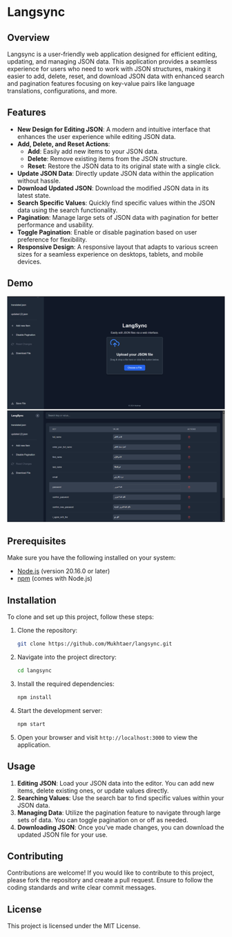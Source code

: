 # Langsync

## Overview

Langsync is a user-friendly web application designed for efficient editing, updating, and managing JSON data. This application provides a seamless experience for users who need to work with JSON structures, making it easier to add, delete, reset, and download JSON data with enhanced search and pagination features focusing on key-value pairs like language translations, configurations, and more.

## Features

- **New Design for Editing JSON**: A modern and intuitive interface that enhances the user experience while editing JSON data.
- **Add, Delete, and Reset Actions**:
  - **Add**: Easily add new items to your JSON data.
  - **Delete**: Remove existing items from the JSON structure.
  - **Reset**: Restore the JSON data to its original state with a single click.
- **Update JSON Data**: Directly update JSON data within the application without hassle.
- **Download Updated JSON**: Download the modified JSON data in its latest state.
- **Search Specific Values**: Quickly find specific values within the JSON data using the search functionality.
- **Pagination**: Manage large sets of JSON data with pagination for better performance and usability.
- **Toggle Pagination**: Enable or disable pagination based on user preference for flexibility.
- **Responsive Design**: A responsive layout that adapts to various screen sizes for a seamless experience on desktops, tablets, and mobile devices.

## Demo

![Langsync Demo](public/demo.png)
![Langsync Demo 2](public/demo2.png)

## Prerequisites

Make sure you have the following installed on your system:

- [Node.js](https://nodejs.org/) (version 20.16.0 or later)
- [npm](https://www.npmjs.com/) (comes with Node.js)

## Installation

To clone and set up this project, follow these steps:

1. Clone the repository:

   ```bash
   git clone https://github.com/Mukhtaer/langsync.git

   ```

2. Navigate into the project directory:

   ```bash
   cd langsync

   ```

3. Install the required dependencies:

   ```bash
   npm install

   ```

4. Start the development server:

   ```bash
   npm start

   ```

5. Open your browser and visit `http://localhost:3000` to view the application.

## Usage

1. **Editing JSON**: Load your JSON data into the editor. You can add new items, delete existing ones, or update values directly.
2. **Searching Values**: Use the search bar to find specific values within your JSON data.
3. **Managing Data**: Utilize the pagination feature to navigate through large sets of data. You can toggle pagination on or off as needed.
4. **Downloading JSON**: Once you’ve made changes, you can download the updated JSON file for your use.

## Contributing

Contributions are welcome! If you would like to contribute to this project, please fork the repository and create a pull request. Ensure to follow the coding standards and write clear commit messages.

## License

This project is licensed under the MIT License.
